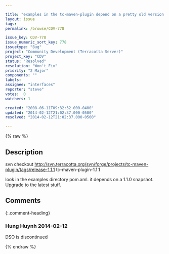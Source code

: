 ```yaml
---

title: "examples in the tc-maven-plugin depend on a pretty old version of the plugin"
layout: issue
tags: 
permalink: /browse/CDV-778

issue_key: CDV-778
issue_numeric_sort_key: 778
issuetype: "Bug"
project: "Community Development (Terracotta Server)"
project_key: "CDV"
status: "Resolved"
resolution: "Won't Fix"
priority: "2 Major"
components: ""
labels: 
assignee: "interfaces"
reporter: "steve"
votes:  0
watchers: 1

created: "2008-06-11T09:32:32.000-0400"
updated: "2014-02-12T21:02:37.000-0500"
resolved: "2014-02-12T21:02:37.000-0500"

---
```




{% raw %}



## Description

<div markdown="1" class="description">

 svn checkout     http://svn.terracotta.org/svn/forge/projects/tc-maven-plugin/tags/release-1.1.1     tc-maven-plugin-1.1.1

look in the examples directory pom.xml. it depends on a 1.1.0 snapshot. Upgrade to the latest stuff.

</div>

## Comments


{:.comment-heading}
### **Hung Huynh** <span class="date">2014-02-12</span>

<div markdown="1" class="comment">

DSO is discontinued

</div>



{% endraw %}
